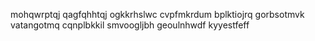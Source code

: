 mohqwrptqj qagfqhhtqj ogkkrhslwc cvpfmkrdum bplktiojrq gorbsotmvk vatangotmq cqnplbkkil smvoogljbh
geoulnhwdf kyyestfeff
